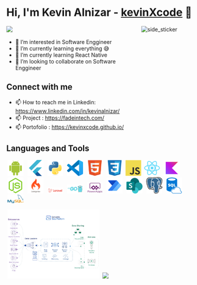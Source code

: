 # Hi, I'm Kevin Alnizar - [kevinXcode](https://kevinxcode.github.io/) 👋
![](https://komarev.com/ghpvc/?username=kevinxcode&color=blue&style=for-the-badge)
<img align="right" width=150px height=150px alt="side_sticker" src="https://media.giphy.com/media/TEnXkcsHrP4YedChhA/giphy.gif" />
- 👀 I’m interested in Software Enggineer 
- 🌱 I’m currently learning everything 😅
- 🌱 I’m currently learning React Native
- 💞️ I’m looking to collaborate on Software Enggineer

## Connect with me
- 📫 How to reach me in Linkedin: https://www.linkedin.com/in/kevinalnizar/ 
- 📫 Project : https://fadeintech.com/
- 📫 Portofolio : https://kevinxcode.github.io/

## Languages and Tools
<p>
<img src="https://raw.githubusercontent.com/devicons/devicon/master/icons/android/android-plain.svg" alt="Android Logo" hspace="3" width="42px">

<img src="https://raw.githubusercontent.com/devicons/devicon/master/icons/flutter/flutter-original.svg" alt="Flutter" hspace="3" width="42px">

<img src="https://raw.githubusercontent.com/devicons/devicon/master/icons/python/python-original.svg" alt="python" hspace="3" width="42px">

<img src="https://raw.githubusercontent.com/devicons/devicon/master/icons/vscode/vscode-original.svg" alt="VS CODE" hspace="3" width="42px">

<img src="https://raw.githubusercontent.com/devicons/devicon/master/icons/html5/html5-original.svg" alt="HTML" hspace="3" width="42px">

<img src="https://raw.githubusercontent.com/devicons/devicon/master/icons/css3/css3-original.svg" alt="CSS" hspace="3" width="42px">

<img src="https://raw.githubusercontent.com/devicons/devicon/master/icons/javascript/javascript-original.svg" alt="java script Logo" width="42px">

<img src="https://raw.githubusercontent.com/devicons/devicon/master/icons/react/react-original.svg" alt="React Native" hspace="3" width="42px">

<img src="https://raw.githubusercontent.com/devicons/devicon/master/icons/kotlin/kotlin-original.svg" alt="Node js Logo" hspace="3" width="42px">

<img src="https://raw.githubusercontent.com/devicons/devicon/master/icons/nodejs/nodejs-original.svg" alt="Node JS" hspace="3" width="42px">

<img src="images/Codeigniter.png" hspace="3" alt="Codeigniter" width="42px">

<img src="images/laravel.png" hspace="3" alt="laravel" width="42px">

<img src="images/go.png" hspace="3" alt="GO" width="42px">

<img src="images/powerApps.png" hspace="3" alt="Power Apps" width="42px">

<img src="images/automate.png" hspace="3" alt="Power Automate" width="42px">

<img src="images/sharepoint.png" hspace="3" alt="Share Point" width="42px">

<img src="images/postgreSQL.png" hspace="3" alt="Postgre SQL" width="42px">

<img src="images/Azure-SQL-Database.png" hspace="3" alt="Azure-SQL-Database" width="42px">

<img src="images/MySQL.png" alt="MySQL" hspace="3" width="42px">

</p>

<break>


<p>
<img src="images/1672280337624.gif" hspace="2" width="48%">
<img src="https://media0.giphy.com/media/qgQUggAC3Pfv687qPC/giphy.gif?cid=ecf05e470wiivnekxhe647ezupmu99zoyuqkf65pj6dx2oxz&rid=giphy.gif&ct=g" hspace="2" width="48%">
</p>

<!---
kevinxcode/kevinxcode is a ✨ special ✨ repository because its `README.md` (this file) appears on your GitHub profile.
You can click the Preview link to take a look at your changes.
--->
